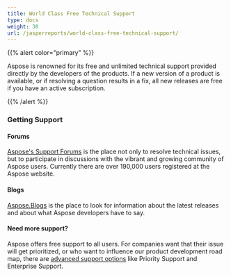 ```yaml
---
title: World Class Free Technical Support
type: docs
weight: 30
url: /jasperreports/world-class-free-technical-support/
---
```


{{% alert color="primary" %}} 

Aspose is renowned for its free and unlimited technical support provided directly by the developers of the products. If a new version of a product is available, or if resolving a question results in a fix, all new releases are free if you have an active subscription. 

{{% /alert %}} 
### **Getting Support**
#### **Forums**
[Aspose's Support Forums](http://www.aspose.com/Community/Forums/) is the place not only to resolve technical issues, but to participate in discussions with the vibrant and growing community of Aspose users. Currently there are over 190,000 users registered at the Aspose website. 
#### **Blogs**
[Aspose.Blogs](http://www.aspose.com/Community/Blogs/) is the place to look for information about the latest releases and about what Aspose developers have to say. 
#### **Need more support?**
Aspose offers free support to all users. For companies want that their issue will get prioritized, or who want to influence our product development road map, there are [advanced support options](http://www.aspose.com/corporate/services/support-options.aspx) like Priority Support and Enterprise Support.

